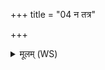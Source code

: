 +++
title = "04 न तत्र"

+++
<details><summary>मूलम् (WS)</summary>

न तत्र दारः कृपणं ससार न प्रतिघ्नाना रुदती न बिभ्रती ।  
इन्द्रो नो य क्रोरुकृर्विचक्षणः स नोज्जातं महति नि यच्छात्॥ ५ ॥  
इन्द्रः सेनां मोहयतु मरुतो घ्नन्त्वोजसा ।  
अग्नेर्वातस्य ध्राज्या तान् विषूचो वि नाशयः ॥ ६ ॥
</details>